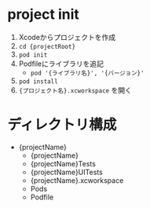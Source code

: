 # project init
1. Xcodeからプロジェクトを作成
1. `cd {projectRoot}`
1. `pod init`
1. Podfileにライブラリを追記
    - `pod '{ライブラリ名}', '{バージョン}'`
1. `pod install`
1. `{プロジェクト名}.xcworkspace` を開く

# ディレクトリ構成
- {projectName}
    - {projectName}
    - {projectName}Tests
    - {projectName}UITests
    - {projectName}.xcworkspace
    - Pods
    - Podfile
